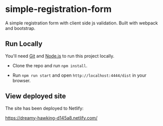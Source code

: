 # simple-registration-form
A simple registration form with client side js validation. Built with webpack and bootstrap.

## Run Locally

You'll need [Git](https://help.github.com/articles/set-up-git/) and [Node.js](https://nodejs.org/en/) to run this project locally.

- Clone the repo and run `npm install`.

- Run `npm run start` and open `http://localhost:4444/dist` in your browser.

## View deployed site

The site has been deployed to Netlify:

https://dreamy-hawking-d145a8.netlify.com/
